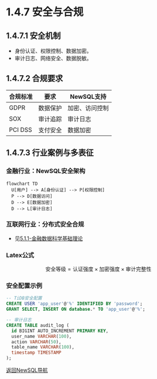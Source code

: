 # 1.4.7 安全与合规

## 1.4.7.1 安全机制

- 身份认证、权限控制、数据加密。
- 审计日志、网络安全、数据脱敏。

## 1.4.7.2 合规要求

| 合规标准 | 要求 | NewSQL支持 |
|----------|------|------------|
| GDPR     | 数据保护 | 加密、访问控制 |
| SOX      | 审计追踪 | 审计日志 |
| PCI DSS  | 支付安全 | 数据加密 |

## 1.4.7.3 行业案例与多表征

### 金融行业：NewSQL安全架构

```mermaid
flowchart TD
  U[用户] --> A[身份认证] --> P[权限控制]
  P --> D[数据访问]
  D --> E[数据加密]
  D --> L[审计日志]
```

### 互联网行业：分布式安全合规

- 见[5.1.1-金融数据科学基础理论](../../../../5-行业应用与场景/5.1-金融数据分析/5.1.1-金融数据科学基础理论.md)

### Latex公式

$$
\text{安全等级} = \text{认证强度} \times \text{加密强度} \times \text{审计完整性}
$$

### 安全配置示例

```sql
-- TiDB安全配置
CREATE USER 'app_user'@'%' IDENTIFIED BY 'password';
GRANT SELECT, INSERT ON database.* TO 'app_user'@'%';

-- 审计日志
CREATE TABLE audit_log (
  id BIGINT AUTO_INCREMENT PRIMARY KEY,
  user_name VARCHAR(100),
  action VARCHAR(50),
  table_name VARCHAR(100),
  timestamp TIMESTAMP
);
```

[返回NewSQL导航](README.md)
